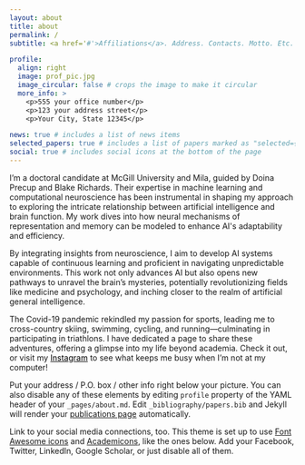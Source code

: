 ```yaml
---
layout: about
title: about
permalink: /
subtitle: <a href='#'>Affiliations</a>. Address. Contacts. Motto. Etc.

profile:
  align: right
  image: prof_pic.jpg
  image_circular: false # crops the image to make it circular
  more_info: >
    <p>555 your office number</p>
    <p>123 your address street</p>
    <p>Your City, State 12345</p>

news: true # includes a list of news items
selected_papers: true # includes a list of papers marked as "selected={true}"
social: true # includes social icons at the bottom of the page
---
```


I’m a doctoral candidate at McGill University and Mila, guided by Doina Precup and Blake Richards. Their expertise in machine learning and computational neuroscience has been instrumental in shaping my approach to exploring the intricate relationship between artificial intelligence and brain function. My work dives into how neural mechanisms of representation and memory can be modeled to enhance AI's adaptability and efficiency.

By integrating insights from neuroscience, I aim to develop AI systems capable of continuous learning and proficient in navigating unpredictable environments. This work not only advances AI but also opens new pathways to unravel the brain’s mysteries, potentially revolutionizing fields like medicine and psychology, and inching closer to the realm of artificial general intelligence.

The Covid-19 pandemic rekindled my passion for sports, leading me to cross-country skiing, swimming, cycling, and running—culminating in participating in triathlons. I have dedicated a page to share these adventures, offering a glimpse into my life beyond academia. Check it out, or visit my <a style='color: black;' href='https://www.instagram.com/raymondrchua/'>Instagram</a> to see what keeps me busy when I’m not at my computer!

Put your address / P.O. box / other info right below your picture. You can also disable any of these elements by editing `profile` property of the YAML header of your `_pages/about.md`. Edit `_bibliography/papers.bib` and Jekyll will render your [publications page](/al-folio/publications/) automatically.

Link to your social media connections, too. This theme is set up to use [Font Awesome icons](https://fontawesome.com/) and [Academicons](https://jpswalsh.github.io/academicons/), like the ones below. Add your Facebook, Twitter, LinkedIn, Google Scholar, or just disable all of them.
